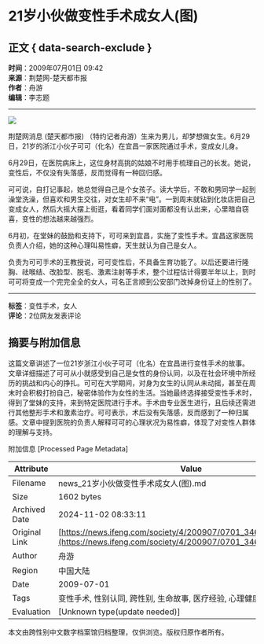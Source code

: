 # 21岁小伙做变性手术成女人(图)

## 正文 { data-search-exclude }


**时间**：2009年07月01日 09:42  
**来源**：荆楚网-楚天都市报  
**作者**：舟游  
**编辑**：李志题  

---

![](http://img.ifeng.com/hres/200907/01/09/a8fb54b417ca3aa9e50bfd1883048784.jpg)

荆楚网消息 (楚天都市报) （特约记者舟游）生来为男儿，却梦想做女生。6月29日，21岁的浙江小伙子可可（化名）在宜昌一家医院通过手术，变成女儿身。

6月29日，在医院病床上，这位身材高挑的姑娘不时用手梳理自己的长发。她说，变性后，不仅没有失落感，反而觉得有一种回归感。

可可说，自打记事起，她总觉得自己是个女孩子。读大学后，不敢和男同学一起到澡堂洗澡，但喜欢和男生交往，对女生却不来“电”。一到周末就钻到化妆店把自己变成女人，然后大摇大摆上街逛，看着同学们面对面都没有认出来，心里暗自窃喜，变性的想法越来越强烈。

6月初，在堂妹的鼓励和支持下，可可来到宜昌，实施了变性手术。宜昌这家医院负责人介绍，她的这种心理叫易性癖，天生就认为自己是女人。

负责为可可手术的王教授说，可可变性后，不具备生育功能了。以后还要进行隆胸、祛喉结、改脸型、脱毛、激素注射等手术，整个过程估计得要半年以上，到时可可将变成一个完完全全的女人，可名正言顺到公安部门改掉身份证上的性别了。

---  

**标签**：变性手术，女人  
**评论**：2位网友发表评论  

## 摘要与附加信息

<!-- tcd_abstract -->
这篇文章讲述了一位21岁浙江小伙子可可（化名）在宜昌进行变性手术的故事。文章详细描述了可可从小就感受到自己是女性的身份认同，以及在社会环境中所经历的挑战和内心的挣扎。可可在大学期间，对身为女生的认同从未动摇，甚至在周末时会积极打扮自己，秘密体验作为女性的生活。当她最终选择接受变性手术时，得到了堂妹的支持，来到特定医院进行手术。手术由专业医生进行，且后续还需进行其他整形手术和激素治疗。可可表示，术后没有失落感，反而感到了一种归属感。文章中提到医院的负责人解释可可的心理状况为易性癖，体现了对变性人群体的理解与支持。
<!-- tcd_abstract_end -->

附加信息 [Processed Page Metadata]

| Attribute       | Value                                  |
|-----------------|----------------------------------------|
| Filename        | news_21岁小伙做变性手术成女人(图).md                             |
| Size            | 1602 bytes                           |
| Archived Date   | 2024-11-02 08:33:11                             |
| Original Link   | [https://news.ifeng.com/society/4/200907/0701_346_1228071.shtml](https://news.ifeng.com/society/4/200907/0701_346_1228071.shtml)                       |
| Author          | 舟游                               |
| Region          | 中国大陆                               |
| Date            | 2009-07-01                                 |
| Tags            | 变性手术, 性别认同, 跨性别, 生命故事, 医疗经验, 心理健康                                 |
| Evaluation            | [Unknown type(update needed)]                                 |
<!-- tcd_table_end -->

本文由跨性别中文数字档案馆归档整理，仅供浏览。版权归原作者所有。
